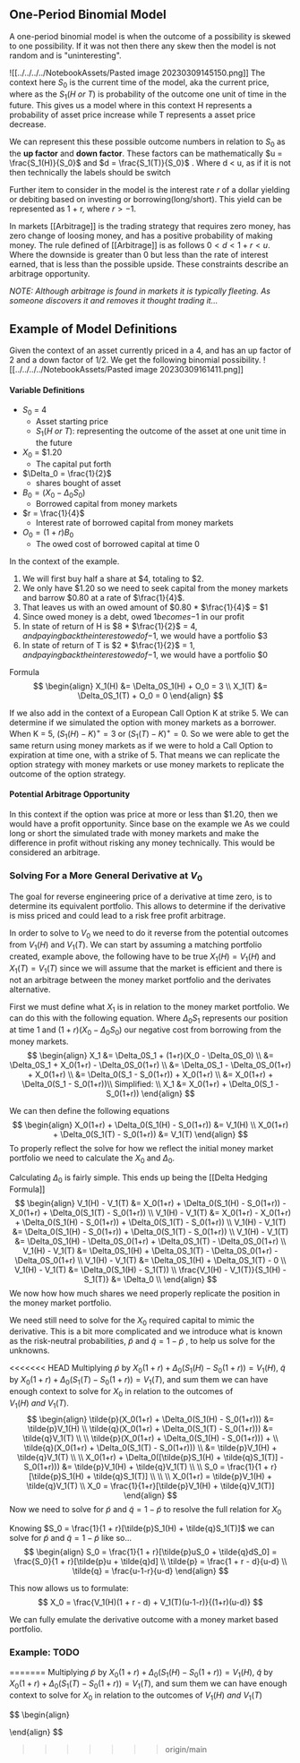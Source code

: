 ## One-Period Binomial Model
A one-period binomial model is when the outcome of a possibility is skewed to one possibility. If it was not then there any skew then the model is not random and is "uninteresting". 

![[../../../../NotebookAssets/Pasted image 20230309145150.png]]
The context here $S_0$ is the current time of the model, aka the current price, where as the $S_1(H\ or\ T)$ is probability of the outcome one unit of time in the future. This gives us a model where in this context H represents a probability of asset price increase while T represents a asset price decrease. 

We can represent this these possible outcome numbers in relation to $S_0$ as the **up factor** and **down factor**. These factors can be mathematically $u = \frac{S_1(H)}{S_0}$  and $d = \frac{S_1(T)}{S_0}$ . Where d < u, as if it is not then technically the labels should be switch

Further item to consider in the model is the interest rate $r$ of a dollar yielding or debiting based on investing or borrowing(long/short). This yield can be represented as 1 + r, where $r > -1$. 

In markets [[Arbitrage]] is the trading strategy that requires zero money, has zero change of loosing money, and has a positive probability of making money. The rule defined of [[Arbitrage]] is as follows $0 < d < 1+r < u$. Where the downside is greater than 0 but less than the rate of interest earned, that is less than the possible upside. These constraints describe an arbitrage opportunity.

_NOTE: Although arbitrage is found in markets it is typically fleeting. As someone discovers it and removes it thought trading it..._

## Example of Model Definitions
Given the context of an asset currently priced in a 4, and has an up factor of 2 and a down factor of 1/2. We get the following binomial possibility.
![[../../../../NotebookAssets/Pasted image 20230309161411.png]]

#### Variable Definitions 
* $S_0$ = $4$
    * Asset starting price
    * $S_1(H\ or\ T)$: representing the outcome of the asset at one unit time in the future
* $X_0$ = $1.20
    * The capital put forth
* $\Delta_0 = \frac{1}{2}$
    * shares bought of asset
* $B_0 = (X_0 - \Delta_0S_0)$
    * Borrowed capital from money markets
* $r = \frac{1}{4}$
    * Interest rate of borrowed capital from money markets
* $O_0 = (1+r)B_0$
    * The owed cost of borrowed capital at time 0

In the context of the example.
1) We will first buy half a share at $4, totaling to $2.
2) We only have $1.20 so we need to seek capital from the money markets and barrow $0.80 at a rate of $\frac{1}{4}$.
3) That leaves us with an owed amount of $0.80 * $\frac{1}{4}$ = $1
4) Since owed money is a debt, owed $1 becomes -$1 in our profit
5) In state of return of H is $8 * $\frac{1}{2}$ = $4, and paying back the interest owed of -$1, we would have a portfolio $3
6) In state of return of T is $2  * $\frac{1}{2}$ = $1, and paying back the interest owed of -$1, we would have a portfolio $0

Formula
$$
\begin{align}
X_1(H) &= \Delta_0S_1(H) + O_0 = 3 \\
X_1(T) &= \Delta_0S_1(T) + O_0 = 0
\end{align}
$$

If we also add in the context of a European Call Option K at strike 5. We can determine if we simulated the option with money markets as a borrower. When K = 5, $(S_1(H) - K)^+ = 3$ or $(S_1(T) - K)^+ = 0$. So we were able to get the same return using money markets as if we were to hold a Call Option to expiration at time one, with a strike of 5. That means we can replicate the option strategy with money markets or use money markets to replicate the outcome of the option strategy.

#### Potential Arbitrage Opportunity 
In this context if the option was price at more or less than $1.20, then we would have a profit opportunity. Since base on the example we  As we could long or short the simulated trade with money markets and make the difference in profit without risking any money technically. This would be considered an arbitrage.

### Solving For a More General Derivative at $V_0$
The goal for reverse engineering price of a derivative at time zero, is to determine its equivalent portfolio. This allows to determine if the derivative is miss priced and could lead to a risk free profit arbitrage. 

In order to solve to $V_0$ we need to do it reverse from the potential outcomes from $V_1(H)$ and $V_1(T)$. We can start by assuming a matching portfolio created, example above, the following have to be true $X_1(H) = V_1(H)$ and $X_1(T) = V_1(T)$ since we will assume that the market is efficient and there is not an arbitrage between the money market portfolio and the derivates alternative. 

First we must define what $X_1$ is in relation to the money market portfolio. We can do this with the following equation. Where $\Delta_0S_1$ represents our position at time 1 and $(1+r)(X_0 - \Delta_0S_0)$ our negative cost from borrowing from the money markets. 
$$
\begin{align}
X_1 &= \Delta_0S_1 + (1+r)(X_0 - \Delta_0S_0) \\
    &= \Delta_0S_1 + X_0(1+r) - \Delta_0S_0(1+r) \\
    &= \Delta_0S_1 - \Delta_0S_0(1+r) + X_0(1+r) \\
    &= \Delta_0(S_1 - S_0(1+r)) + X_0(1+r) \\
    &= X_0(1+r) + \Delta_0(S_1 - S_0(1+r))\\
    Simplified: \\
X_1 &= X_0(1+r) + \Delta_0(S_1 - S_0(1+r))
\end{align}
$$

We can then define the following equations
$$
\begin{align}
    X_0(1+r) + \Delta_0(S_1(H) - S_0(1+r)) &= V_1(H) \\
    X_0(1+r) + \Delta_0(S_1(T) - S_0(1+r)) &= V_1(T)
\end{align}
$$
To properly reflect the solve for how we reflect the initial money market portfolio we need to calculate the $X_0$ and $\Delta_0$.

Calculating $\Delta_0$ is fairly simple. This ends up being the [[Delta Hedging Formula]]
$$
\begin{align}
V_1(H) - V_1(T) &= X_0(1+r) + \Delta_0(S_1(H) - S_0(1+r)) -  X_0(1+r) + \Delta_0(S_1(T) - S_0(1+r)) \\ 
V_1(H) - V_1(T) &= X_0(1+r) - X_0(1+r) + \Delta_0(S_1(H) - S_0(1+r)) + \Delta_0(S_1(T) - S_0(1+r)) \\
V_1(H) - V_1(T) &= \Delta_0(S_1(H) - S_0(1+r)) + \Delta_0(S_1(T) - S_0(1+r)) \\
V_1(H) - V_1(T) &= \Delta_0S_1(H) - \Delta_0S_0(1+r) + \Delta_0S_1(T) - \Delta_0S_0(1+r) \\
V_1(H) - V_1(T) &= \Delta_0S_1(H) + \Delta_0S_1(T) - \Delta_0S_0(1+r) - \Delta_0S_0(1+r) \\
V_1(H) - V_1(T) &= \Delta_0S_1(H) + \Delta_0S_1(T) - 0 \\
V_1(H) - V_1(T) &= \Delta_0(S_1(H) - S_1(T)) \\
\frac{V_1(H) - V_1(T)}{S_1(H) - S_1(T)} &= \Delta_0 \\
\end{align}
$$
We now how how much shares we need properly replicate the position in the money market portfolio.

We need still need to solve for the $X_0$ required capital to mimic the derivative. This is a bit more complicated and we introduce what is known as the risk-neutral probabilities, $\tilde{p}$ and $\tilde{q} = 1 - \tilde{p}$ , to help us solve for the unknowns.

<<<<<<< HEAD
Multiplying $\tilde{p}$ by $X_0(1+r) + \Delta_0(S_1(H) - S_0(1+r)) = V_1(H)$, $\tilde{q}$ by $X_0(1+r) + \Delta_0(S_1(T) - S_0(1+r)) = V_1(T)$, and sum them we can have enough context to solve for $X_0$ in relation to the outcomes of $V_1(H)\ and\ V_1(T)$. 
$$
\begin{align}
\tilde{p}(X_0(1+r) + \Delta_0(S_1(H) - S_0(1+r))) &= \tilde{p}V_1(H) \\
\tilde{q}(X_0(1+r) + \Delta_0(S_1(T) - S_0(1+r))) &= \tilde{q}V_1(T) \\
\\
\tilde{p}(X_0(1+r) + \Delta_0(S_1(H) - S_0(1+r))) + \\
\tilde{q}(X_0(1+r) + \Delta_0(S_1(T) - S_0(1+r))) \\
&= \tilde{p}V_1(H) + \tilde{q}V_1(T) \\
\\
X_0(1+r) + \Delta_0([\tilde{p}S_1(H) + \tilde{q}S_1(T)] - S_0(1+r))) &= \tilde{p}V_1(H) + \tilde{q}V_1(T)
\\
\\
S_0 = \frac{1}{1 + r}[\tilde{p}S_1(H) + \tilde{q}S_1(T)] \\
\\
\\
X_0(1+r) = \tilde{p}V_1(H) + \tilde{q}V_1(T) \\
X_0 = \frac{1}{1+r}[\tilde{p}V_1(H) + \tilde{q}V_1(T)]
\end{align}
$$
Now we need to solve for $\tilde{p}$ and $\tilde{q} = 1 - \tilde{p}$  to resolve the full relation for $X_0$

Knowing $S_0 = \frac{1}{1 + r}[\tilde{p}S_1(H) + \tilde{q}S_1(T)]$ we can solve for $\tilde{p}$ and $\tilde{q} = 1 - \tilde{p}$ like so...
$$
\begin{align}
S_0 = \frac{1}{1 + r}[\tilde{p}uS_0 + \tilde{q}dS_0] = \frac{S_0}{1 + r}[\tilde{p}u + \tilde{q}d] \\
\tilde{p} = \frac{1 + r - d}{u-d} \\
\tilde{q} = \frac{u-1-r}{u-d}
\end{align}
$$

This now allows us to formulate:
$$
X_0 = \frac{V_1(H)(1 + r - d) + V_1(T)(u-1-r)}{(1+r)(u-d)}
$$

We can fully emulate the derivative outcome with a money market based portfolio.  

### Example: TODO

=======
Multiplying $\tilde{p}$ by $X_0(1+r) + \Delta_0(S_1(H) - S_0(1+r)) = V_1(H)$, $\tilde{q}$ by $X_0(1+r) + \Delta_0(S_1(T) - S_0(1+r)) = V_1(T)$, and sum them we can have enough context to solve for $X_0$ in relation to the outcomes of $V_1(H)\ and\ V_1(T)$ 

$$
\begin{align}

\end{align}
$$
>>>>>>> origin/main
